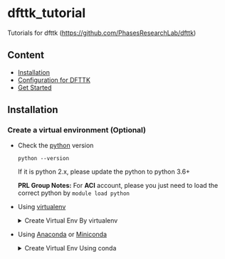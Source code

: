# dfttk_tutorial
 Tutorials for dfttk (https://github.com/PhasesResearchLab/dfttk)

## Content

- [Installation](#Installation)
- [Configuration for DFTTK](./config/Configuration.md)
- [Get Started](./get_started/Get_started.md)

## Installation

### Create a virtual environment (Optional)

- Check the [python](https://www.python.org/) version

  ```shell
  python --version
  ```

  If it is python 2.x, please update the python to python 3.6+

  **PRL Group Notes:** For **ACI** account, please you just need to load the correct python by `module load python`

- Using [virtualenv](https://github.com/pypa/virtualenv)

  <details>
  <summary>Create Virtual Env By virtualenv</summary>
  <pre><code>#virtualenv --python=PYTHON_VERSION ENV_NAME
  virtualenv --python=python3.6 dfttk
  #Activate
  source dfttk/bin/activate
  #Deactivate
  deactivate</code></pre>
  </details>

- Using [Anaconda](https://www.anaconda.com/) or [Miniconda](https://docs.conda.io/en/latest/miniconda.html)

  <details>
  <summary>Create Virtual Env Using conda</summary>
  <pre><code>#conda create -n ENV_NAME python=VERSION
  conda create -n dfttk python=3.6
  #Activate
  conda activate dfttk
  #Deactivate
  conda deactivate</code></pre>
</details>
  
  
  
  